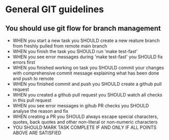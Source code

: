 # General GIT guidelines

## You should use git flow for branch management

- WHEN you start a new task you SHOULD create a new reature branch from freshly pulled from remote main branch
- WHEN you finish the task you SHOULD run 'make test-fast'
- WHEN you see error messages during 'make test-fast' you SHOULD fix errors first
- WHEN you finished working on task you SHOULD commit your changes with comprehensive commit message explaining what has been done and push to remote
- WHEN you finished commit and push you SHOULD create a github pull request
- WHEN you created a github pull request you SHOULD watch all checks in this pull request
- WHEN you see error messages in gihub PR checks you SHOULD analyse the reason and fix
- WHEN creating a PR you SHOULD always escape special characters, quotes, back quotes and other non-literal or non-numeric characters
- YOU SHOULD MARK TASK COMPLETE IF AND ONLY IF ALL POINTS ABOVE ARE SATISFIED


